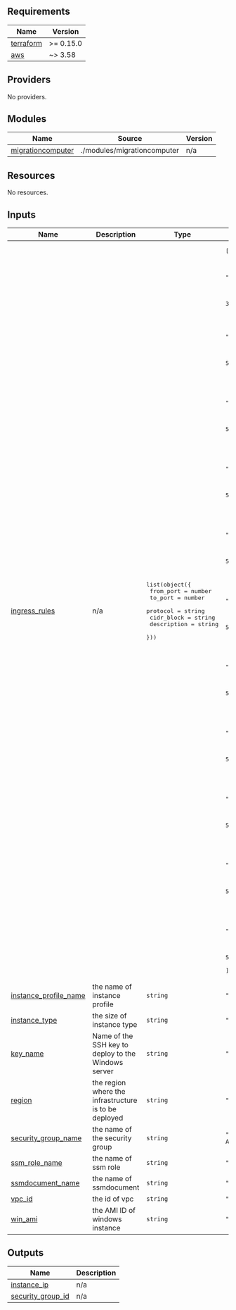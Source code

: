 ## Requirements

| Name | Version |
|------|---------|
| <a name="requirement_terraform"></a> [terraform](#requirement\_terraform) | >= 0.15.0 |
| <a name="requirement_aws"></a> [aws](#requirement\_aws) | ~> 3.58 |

## Providers

No providers.

## Modules

| Name | Source | Version |
|------|--------|---------|
| <a name="module_migrationcomputer"></a> [migrationcomputer](#module\_migrationcomputer) | ./modules/migrationcomputer | n/a |

## Resources

No resources.

## Inputs

| Name | Description | Type | Default | Required |
|------|-------------|------|---------|:--------:|
| <a name="input_ingress_rules"></a> [ingress\_rules](#input\_ingress\_rules) | n/a | <pre>list(object({<br>  from_port    = number<br>  to_port      = number<br>  protocol     = string<br>  cidr_block   = string<br>  description  = string<br>    }))</pre> | <pre>[<br>  {<br>    "cidr_block": "0.0.0.0/0",<br>    "description": "RDP",<br>    "from_port": 3389,<br>    "protocol": "tcp",<br>    "to_port": 3389<br>  },<br>  {<br>    "cidr_block": "0.0.0.0/0",<br>    "description": "winrm",<br>    "from_port": 5985,<br>    "protocol": "tcp",<br>    "to_port": 5986<br>  }<br><br>  {<br>    "cidr_block": "0.0.0.0/0",<br>    "description": "winrm",<br>    "from_port": 5985,<br>    "protocol": "tcp",<br>    "to_port": 5986<br>  }<br><br>  {<br>    "cidr_block": "0.0.0.0/0",<br>    "description": "winrm",<br>    "from_port": 5985,<br>    "protocol": "tcp",<br>    "to_port": 5986<br>  }<br><br>  {<br>    "cidr_block": "0.0.0.0/0",<br>    "description": "winrm",<br>    "from_port": 5985,<br>    "protocol": "tcp",<br>    "to_port": 5986<br>  }<br><br>  {<br>    "cidr_block": "0.0.0.0/0",<br>    "description": "winrm",<br>    "from_port": 5985,<br>    "protocol": "tcp",<br>    "to_port": 5986<br>  }<br><br>  {<br>    "cidr_block": "0.0.0.0/0",<br>    "description": "winrm",<br>    "from_port": 5985,<br>    "protocol": "tcp",<br>    "to_port": 5986<br>  }<br><br>  {<br>    "cidr_block": "0.0.0.0/0",<br>    "description": "winrm",<br>    "from_port": 5985,<br>    "protocol": "tcp",<br>    "to_port": 5986<br>  }<br><br>  {<br>    "cidr_block": "0.0.0.0/0",<br>    "description": "winrm",<br>    "from_port": 5985,<br>    "protocol": "tcp",<br>    "to_port": 5986<br>  }<br><br>  {<br>    "cidr_block": "0.0.0.0/0",<br>    "description": "winrm",<br>    "from_port": 5985,<br>    "protocol": "tcp",<br>    "to_port": 5986<br>  }<br><br>  {<br>    "cidr_block": "0.0.0.0/0",<br>    "description": "winrm",<br>    "from_port": 5985,<br>    "protocol": "tcp",<br>    "to_port": 5986<br>  }<br>]</pre> | no |
| <a name="input_instance_profile_name"></a> [instance\_profile\_name](#input\_instance\_profile\_name) | the name of instance profile | `string` | `"ec2-ssm-profile"` | no |
| <a name="input_instance_type"></a> [instance\_type](#input\_instance\_type) | the  size of instance type | `string` | `"t2.medium"` | no |
| <a name="input_key_name"></a> [key\_name](#input\_key\_name) | Name of the SSH key to deploy to the Windows server | `string` | `"MAG_AD_Migration"` | no |
| <a name="input_region"></a> [region](#input\_region) | the region  where the infrastructure is to be deployed | `string` | `"us-west-2"` | no |
| <a name="input_security_group_name"></a> [security\_group\_name](#input\_security\_group\_name) | the name of the security group | `string` | `"MAG Security Group For AD Migration"` | no |
| <a name="input_ssm_role_name"></a> [ssm\_role\_name](#input\_ssm\_role\_name) | the name of ssm role | `string` | `"ec2-ssm-role"` | no |
| <a name="input_ssmdocument_name"></a> [ssmdocument\_name](#input\_ssmdocument\_name) | the name of ssmdocument | `string` | `"ec2-ssmrole-profile"` | no |
| <a name="input_vpc_id"></a> [vpc\_id](#input\_vpc\_id) | the id of vpc | `string` | `"vpc-062398958da5b533d"` | no |
| <a name="input_win_ami"></a> [win\_ami](#input\_win\_ami) | the AMI ID of windows instance | `string` | `"ami-0d94140e38e117dc8"` | no |

## Outputs

| Name | Description |
|------|-------------|
| <a name="output_instance_ip"></a> [instance\_ip](#output\_instance\_ip) | n/a |
| <a name="output_security_group_id"></a> [security\_group\_id](#output\_security\_group\_id) | n/a |
